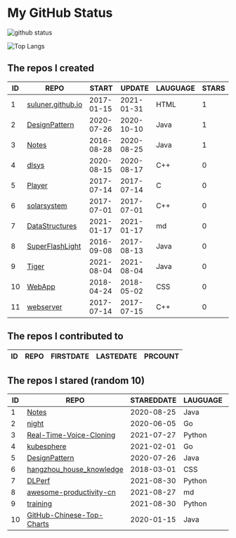 # My GitHub Status

<img src="https://github-readme-stats-1.yihong0618.vercel.app/api?username=ThaddeusJiang&show_icons=true&&&hide_title=true&count_private=true" alt="github status" />

![Top Langs](https://github-readme-stats-1.yihong0618.vercel.app/api/top-langs/?username=ThaddeusJiang&layout=compact)

<!--START_SECTION:my_github-->
## The repos I created
| ID |                               REPO                                |   START    |   UPDATE   | LAUGUAGE | STARS |
|----|-------------------------------------------------------------------|------------|------------|----------|-------|
|  1 | [suluner.github.io](https://github.com/suluner/suluner.github.io) | 2017-01-15 | 2021-01-31 | HTML     |     1 |
|  2 | [DesignPattern](https://github.com/suluner/DesignPattern)         | 2020-07-26 | 2020-10-10 | Java     |     1 |
|  3 | [Notes](https://github.com/suluner/Notes)                         | 2016-08-28 | 2020-08-25 | Java     |     1 |
|  4 | [dlsys](https://github.com/suluner/dlsys)                         | 2020-08-15 | 2020-08-17 | C++      |     0 |
|  5 | [Player](https://github.com/suluner/Player)                       | 2017-07-14 | 2017-07-14 | C        |     0 |
|  6 | [solarsystem](https://github.com/suluner/solarsystem)             | 2017-07-01 | 2017-07-01 | C++      |     0 |
|  7 | [DataStructures](https://github.com/suluner/DataStructures)       | 2021-01-17 | 2021-01-17 | md       |     0 |
|  8 | [SuperFlashLight](https://github.com/suluner/SuperFlashLight)     | 2016-09-08 | 2017-08-13 | Java     |     0 |
|  9 | [Tiger](https://github.com/suluner/Tiger)                         | 2021-08-04 | 2021-08-04 | Java     |     0 |
| 10 | [WebApp](https://github.com/suluner/WebApp)                       | 2018-04-24 | 2018-05-02 | CSS      |     0 |
| 11 | [webserver](https://github.com/suluner/webserver)                 | 2017-07-14 | 2017-07-15 | C++      |     0 |

## The repos I contributed to
| ID | REPO | FIRSTDATE | LASTEDATE | PRCOUNT |
|----|------|-----------|-----------|---------|

## The repos I stared (random 10)
| ID |                                         REPO                                          | STAREDDATE | LAUGUAGE | LATESTUPDATE |
|----|---------------------------------------------------------------------------------------|------------|----------|--------------|
|  1 | [Notes](https://github.com/suluner/Notes)                                             | 2020-08-25 | Java     | 2020-08-25   |
|  2 | [night](https://github.com/talkgo/night)                                              | 2020-06-05 | Go       | 2021-09-01   |
|  3 | [Real-Time-Voice-Cloning](https://github.com/CorentinJ/Real-Time-Voice-Cloning)       | 2021-07-27 | Python   | 2021-09-02   |
|  4 | [kubesphere](https://github.com/kubesphere/kubesphere)                                | 2021-02-01 | Go       | 2021-09-01   |
|  5 | [DesignPattern](https://github.com/suluner/DesignPattern)                             | 2020-07-26 | Java     | 2020-10-10   |
|  6 | [hangzhou_house_knowledge](https://github.com/houshanren/hangzhou_house_knowledge)    | 2018-03-01 | CSS      | 2021-09-01   |
|  7 | [DLPerf](https://github.com/Oneflow-Inc/DLPerf)                                       | 2021-08-30 | Python   | 2021-09-01   |
|  8 | [awesome-productivity-cn](https://github.com/eastlakeside/awesome-productivity-cn)    | 2021-08-27 | md       | 2021-09-01   |
|  9 | [training](https://github.com/mlcommons/training)                                     | 2021-08-30 | Python   | 2021-08-31   |
| 10 | [GitHub-Chinese-Top-Charts](https://github.com/kon9chunkit/GitHub-Chinese-Top-Charts) | 2020-01-15 | Java     | 2021-09-02   |

<!--END_SECTION:my_github-->